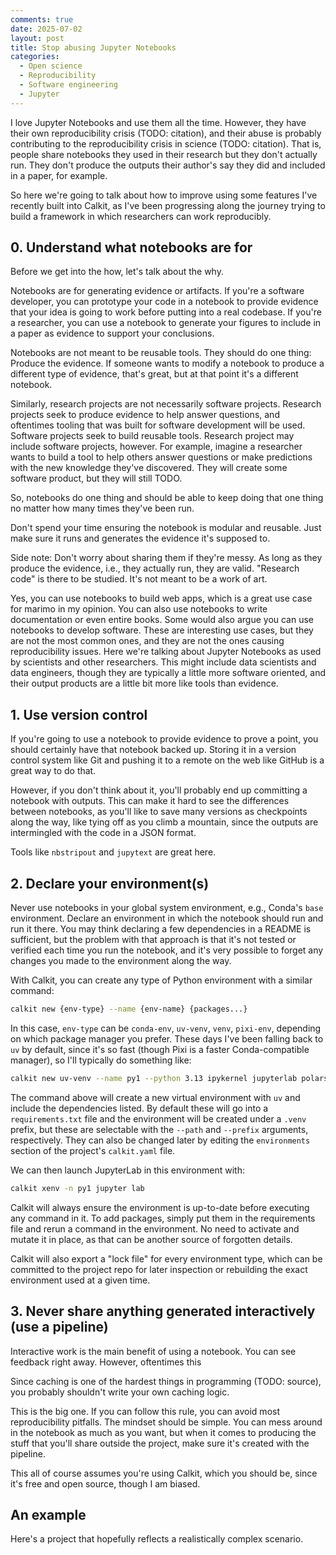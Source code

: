 ```yaml
---
comments: true
date: 2025-07-02
layout: post
title: Stop abusing Jupyter Notebooks
categories:
  - Open science
  - Reproducibility
  - Software engineering
  - Jupyter
---
```


I love Jupyter Notebooks and use them all the time.
However, they have their own reproducibility crisis (TODO: citation),
and their abuse is probably contributing to the reproducibility
crisis in science (TODO: citation).
That is,
people share notebooks they used in their research but they don't
actually run.
They don't produce the outputs their author's say they did
and included in a paper, for example.

So here we're going to talk about how to improve
using some features I've recently built into Calkit,
as I've been progressing along the journey trying to build a framework
in which researchers can work reproducibly.

## 0. Understand what notebooks are for

Before we get into the how, let's talk about the why.

Notebooks are for generating evidence or artifacts.
If you're a software developer,
you can prototype your code in a notebook to provide evidence that
your idea is going to work before putting into a real codebase.
If you're a researcher, you can use a notebook to generate your figures
to include in a paper as evidence to support your conclusions.

Notebooks are not meant to be reusable tools.
They should do one thing: Produce the evidence.
If someone wants to modify a notebook to produce a different type of
evidence, that's great, but at that point it's a different notebook.

Similarly, research projects are not necessarily software projects.
Research projects seek to produce evidence to help answer questions,
and oftentimes tooling that was built for software development will be used.
Software projects seek to build reusable tools.
Research project may include software projects, however.
For example, imagine a researcher wants to build a tool to help others
answer questions or make predictions with the new knowledge they've
discovered.
They will create some software product,
but they will still TODO.

So, notebooks do one thing and should be able to keep doing that one thing
no matter how many times they've been run.

Don't spend your time ensuring the notebook is modular and reusable.
Just make sure it runs and generates the evidence it's supposed to.

Side note: Don't worry about sharing them if they're messy.
As long as they produce the evidence, i.e., they actually run,
they are valid.
"Research code" is there to be studied.
It's not meant to be a work of art.

Yes, you can use notebooks to build web apps,
which is a great use case for marimo in my opinion.
You can also use notebooks to write documentation or even entire books.
Some would also argue you can use notebooks to develop software.
These are interesting use cases, but they are not the most common ones,
and they are not the ones causing reproducibility issues.
Here we're talking about Jupyter Notebooks as used by scientists
and other researchers.
This might include data scientists and data engineers,
though they are typically a little more software oriented,
and their output products are a little bit more like tools than evidence.

## 1. Use version control

If you're going to use a notebook to provide evidence to prove a point,
you should certainly have that notebook backed up.
Storing it in a version control system like Git and pushing it to
a remote on the web like GitHub is a great way to do that.

However, if you don't think about it, you'll probably end up committing
a notebook with outputs.
This can make it hard to see the differences between notebooks,
as you'll like to save many versions as checkpoints along the way,
like tying off as you climb a mountain,
since the outputs are intermingled with the code in a JSON format.

Tools like `nbstripout` and `jupytext` are great here.

## 2. Declare your environment(s)

Never use notebooks in your global system environment,
e.g., Conda's `base` environment.
Declare an environment in which the notebook should run and run it there.
You may think declaring a few dependencies in a README is sufficient,
but the problem with that approach is that it's not tested or verified
each time you run the notebook,
and it's very possible to forget any changes you made to the environment
along the way.

With Calkit, you can create any type of Python environment with a similar
command:

```sh
calkit new {env-type} --name {env-name} {packages...}
```

In this case, `env-type` can be `conda-env`, `uv-venv`, `venv`, `pixi-env`,
depending on which package manager you prefer.
These days I've been falling back to `uv` by default,
since it's so fast (though Pixi is a faster Conda-compatible manager),
so I'll typically do something like:

```sh
calkit new uv-venv --name py1 --python 3.13 ipykernel jupyterlab polars plotly
```

The command above will create a new virtual environment with `uv`
and include the dependencies listed.
By default these will go into a `requirements.txt` file and the environment
will be created under a `.venv` prefix,
but these are selectable with the `--path` and `--prefix` arguments,
respectively.
They can also be changed later by editing the `environments` section of
the project's `calkit.yaml` file.

We can then launch JupyterLab in this environment with:

```sh
calkit xenv -n py1 jupyter lab
```

Calkit will always ensure the environment is up-to-date before executing
any command in it.
To add packages, simply put them in the requirements file and
rerun a command in the environment.
No need to activate and mutate it in place, as that can be another source
of forgotten details.

Calkit will also export a "lock file" for every environment type,
which can be committed to the project repo for later inspection or
rebuilding the exact environment used at a given time.

## 3. Never share anything generated interactively (use a pipeline)

Interactive work is the main benefit of using a notebook.
You can see feedback right away.
However, oftentimes this

Since caching is one of the hardest things in programming (TODO: source),
you probably shouldn't write your own caching logic.

This is the big one.
If you can follow this rule,
you can avoid most reproducibility pitfalls.
The mindset should be simple.
You can mess around in the notebook as much as you want,
but when it comes to producing the stuff that you'll share outside the
project,
make sure it's created with the pipeline.

This all of course assumes you're using Calkit,
which you should be, since it's free and open source,
though I am biased.

## An example

Here's a project that hopefully reflects a realistically
complex scenario.
